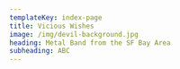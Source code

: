 ```yaml
---
templateKey: index-page
title: Vicious Wishes
image: /img/devil-background.jpg
heading: Metal Band from the SF Bay Area
subheading: ABC
---
```

